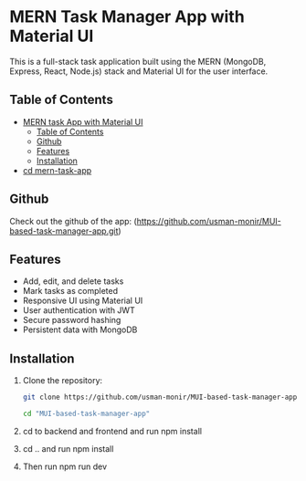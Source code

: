 # MERN Task Manager App with Material UI

This is a full-stack task application built using the MERN (MongoDB, Express, React, Node.js) stack and Material UI for the user interface.

## Table of Contents

- [MERN task App with Material UI](#mern-task-app-with-material-ui)
  - [Table of Contents](#table-of-contents)
  - [Github](#github)
  - [Features](#features)
  - [Installation](#installation)
- [cd mern-task-app](#cd-mern-task-app)

## Github

Check out the github of the app: (https://github.com/usman-monir/MUI-based-task-manager-app.git)

## Features

- Add, edit, and delete tasks
- Mark tasks as completed
- Responsive UI using Material UI
- User authentication with JWT
- Secure password hashing
- Persistent data with MongoDB

## Installation

1. Clone the repository:

   ```bash
   git clone https://github.com/usman-monir/MUI-based-task-manager-app.git

   cd "MUI-based-task-manager-app"
   
2. cd to backend and frontend and run npm install

3. cd .. and run npm install

4. Then run npm run dev
